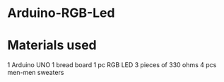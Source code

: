 # Arduino-RGB-Led

# Materials used
1 Arduino UNO
1 bread board
1 pc RGB LED
3 pieces of 330 ohms
4 pcs men-men sweaters

# 
